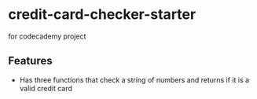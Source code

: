 # credit-card-checker-starter
for codecademy project

## Features
+ Has three functions that check a string of numbers and returns if it is a valid credit card
